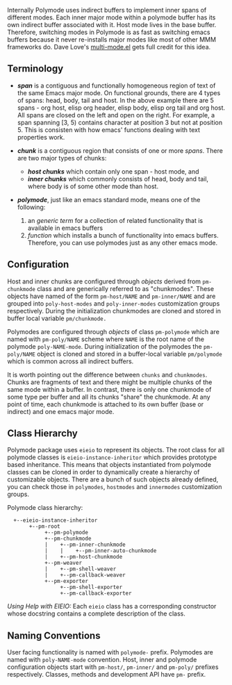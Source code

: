 Internally Polymode uses indirect buffers to implement inner spans of different
modes. Each inner major mode within a polymode buffer has its own indirect
buffer associated with it. Host mode lives in the base buffer. Therefore,
switching modes in Polymode is as fast as switching emacs buffers because it
never re-installs major modes like most of other MMM frameworks do. Dave Love's
[multi-mode.el](http://www.loveshack.ukfsn.org/emacs/multi-mode.el) gets full
credit for this idea.

## Terminology

  - _**span**_ is a contiguous and functionally homogeneous region of text of the
   same Emacs major mode. On functional grounds, there are 4 types of spans:
   head, body, tail and host. In the above example there are 5 spans - org host,
   elisp org header, elisp body, elisp org tail and org host.<br> All spans are
   closed on the left and open on the right. For example, a span spanning [3, 5)
   contains character at position 3 but not at position 5. This is consisten
   with how emacs' functions dealing with text properties work.

 - _**chunk**_ is a contiguous region that consists of one or more _spans_. There
   are two major types of chunks:
    - _**host chunks**_ which contain only one span - host mode, and 
    - _**inner chunks**_ which commonly consists of head, body and tail, where body
      is of some other mode than host.<br>
   
 - _**polymode**_, just like an emacs standard mode, means one of the following:
 
    1. an _generic term_ for a collection of related functionality that is
      available in emacs buffers
    2. _function_ which installs a bunch of functionality into emacs buffers.
      Therefore, you can use polymodes just as any other emacs mode.<br>


## Configuration

Host and inner chunks are configured through _objects_ derived from
`pm-chunkmode` class and are generically referred to as "chunkmodes". These
objects have named of the form `pm-host/NAME` and `pm-inner/NAME` and are
grouped into `poly-host-modes` and `poly-inner-modes` customization groups
respectively. During the initialization chunkmodes are cloned and stored in
buffer local variable `pm/chunkmode.`

Polymodes are configured through _objects_ of class `pm-polymode` which are
named with `pm-poly/NAME` scheme where `NAME` is the root name of the polymode
`poly-NAME-mode`. During initialization of the polymodes the `pm-poly/NAME`
object is cloned and stored in a buffer-local variable `pm/polymode` which is
common across all indirect buffers.

It is worth pointing out the difference between `chunks` and `chunkmodes`.
Chunks are fragments of text and there might be multiple chunks of the same mode
within a buffer. In contrast, there is only one chunkmode of some type per
buffer and all its chunks "share" the chunkmode. At any point of time, each
chunkmode is attached to its own buffer (base or indirect) and one emacs major
mode.

 
## Class Hierarchy

Polymode package uses `eieio` to represent its objects. The root class for all
polymode classes is `eieio-instance-inheritor` which provides prototype based
inheritance. This means that objects instantiated from polymode classes can be
cloned in order to dynamically create a hierarchy of customizable objects. There
are a bunch of such objects already defined, you can check those in `polymodes`,
`hostmodes` and `innermodes` customization groups.

Polymode class hierarchy:

```
  +--eieio-instance-inheritor
       +--pm-root
            +--pm-polymode
            +--pm-chunkmode
            |    +--pm-inner-chunkmode
            |    |    +--pm-inner-auto-chunkmode
            |    +--pm-host-chunkmode
            +--pm-weaver
            |    +--pm-shell-weaver
            |    +--pm-callback-weaver
            +--pm-exporter
                 +--pm-shell-exporter
                 +--pm-callback-exporter
```

*Using Help with EIEIO:* Each `eieio` class has a corresponding constructor
whose docstring contains a complete description of the class.

## Naming Conventions

User facing functionality is named with `polymode-` prefix. Polymodes are named
with `poly-NAME-mode` convention. Host, inner and polymode configuration objects
start with `pm-host/`, `pm-inner/` and `pm-poly/` prefixes
respectively. Classes, methods and development API have `pm-` prefix.
